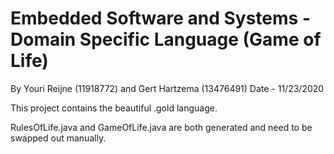 # Embedded Software and Systems - Domain Specific Language (Game of Life)
By Youri Reijne (11918772) and Gert Hartzema (13476491)
Date - 11/23/2020

This project contains the beautiful .gold language.

RulesOfLife.java and GameOfLife.java are both generated and need to be swapped out manually.

